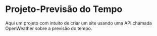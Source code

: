 <h1>Projeto-Previsão do Tempo</h1>

<p>Aqui um projeto com intuito de criar um site usando uma API chamada OpenWeather sobre a previsão do tempo.</p>